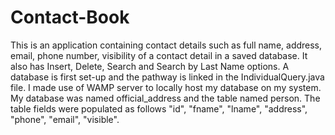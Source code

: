# Contact-Book
This is an application containing contact details such as full name, address, email, phone number, visibility of a contact detail in a saved database. 
It also has Insert, Delete, Search and Search by Last Name options.
A database is first set-up and the pathway is linked in the IndividualQuery.java file. 
I made use of WAMP server to locally host my database on my system.
My database was named official_address and the table named person.
The table fields were populated as follows "id", "fname", "lname", "address", "phone", "email", "visible". 